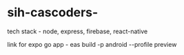 # sih-cascoders-

tech stack - node, express, firebase, react-native

link for expo go app - eas build -p android --profile preview
